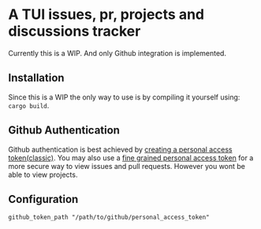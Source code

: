 # A TUI issues, pr, projects and discussions tracker
Currently this is a WIP. And only Github integration is implemented.

## Installation
Since this is a WIP the only way to use is by compiling it yourself using: `cargo build`.

## Github Authentication
Github authentication is best achieved by [creating a personal access token(classic)](https://docs.github.com/en/authentication/keeping-your-account-and-data-secure/managing-your-personal-access-tokens#creating-a-personal-access-token-classic). You may also use a [fine grained personal access token](https://docs.github.com/en/authentication/keeping-your-account-and-data-secure/managing-your-personal-access-tokens#creating-a-fine-grained-personal-access-token) for a more secure way to view issues and pull requests. However you wont be able to view projects.

## Configuration
```kdl
github_token_path "/path/to/github/personal_access_token"
```
